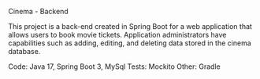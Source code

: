 Cinema - Backend 

This project is a back-end created in Spring Boot for a web application that allows users to book movie tickets. Application administrators have capabilities such as adding, editing, and deleting data stored in the cinema database.

Code: Java 17, Spring Boot 3, MySql
Tests: Mockito
Other: Gradle
